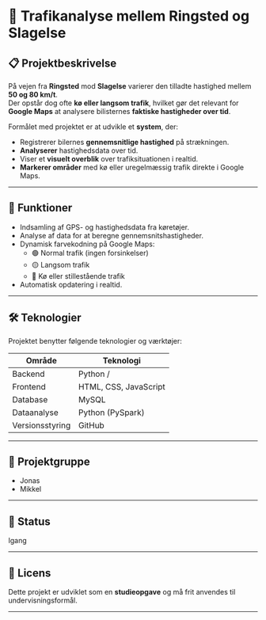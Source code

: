 # 🚗 Trafikanalyse mellem Ringsted og Slagelse

## 📋 Projektbeskrivelse
På vejen fra **Ringsted** mod **Slagelse** varierer den tilladte hastighed mellem **50 og 80 km/t**.  
Der opstår dog ofte **kø eller langsom trafik**, hvilket gør det relevant for **Google Maps** at analysere bilisternes **faktiske hastigheder over tid**.

Formålet med projektet er at udvikle et **system**, der:
- Registrerer bilernes **gennemsnitlige hastighed** på strækningen.  
- **Analyserer** hastighedsdata over tid.  
- Viser et **visuelt overblik** over trafiksituationen i realtid.  
- **Markerer områder** med kø eller uregelmæssig trafik direkte i Google Maps.

---

## 🧠 Funktioner
- Indsamling af GPS- og hastighedsdata fra køretøjer.
- Analyse af data for at beregne gennemsnitshastigheder.
- Dynamisk farvekodning på Google Maps:
  - 🟢 Normal trafik (ingen forsinkelser)
  - 🟡 Langsom trafik
  - 🔴 Kø eller stillestående trafik
- Automatisk opdatering i realtid.

---

## 🛠️ Teknologier
Projektet benytter følgende teknologier og værktøjer:

| Område | Teknologi |
|--------|------------|
| Backend | Python /  |
| Frontend | HTML, CSS, JavaScript |
| Database | MySQL |
| Dataanalyse | Python (PySpark) |
| Versionsstyring | GitHub |

---

## 👥 Projektgruppe
- Jonas
- Mikkel

---

## 📅 Status
Igang

---

## 📜 Licens
Dette projekt er udviklet som en **studieopgave** og må frit anvendes til undervisningsformål.

---